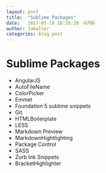 ```yaml
---
layout: post
title:  "Sublime Packages"
date:   2017-05-19 18:26:20 -0700
author: Jaballer
categories: blog post
---
```


# Sublime Packages


- AngularJS
- AutoFileName
- ColorPicker
- Emmet
- Foundation 5 sublime snippets
- Git
- HTMLBoilerplate
- LESS
- Markdown Preview
- MarkdownHightlighting
- Package Control
- SASS
- Zurb Ink Snippets
- BracketHighlighter